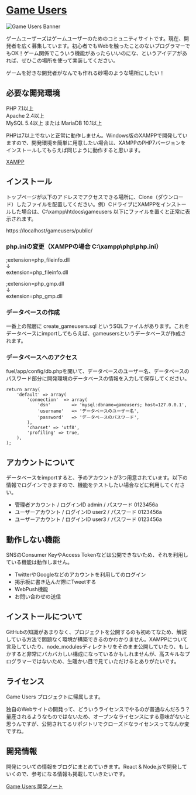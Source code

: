 # [Game Users](https://gameusers.org/)
![Game Users Banner](https://gameusers.org/assets/img/social/ogp_image.jpg)

ゲームユーザーズはゲームユーザーのためのコミュニティサイトです。現在、開発者を広く募集しています。初心者でもWebを触ったことのないプログラマーでもOK！ゲーム関係でこういう機能があったらいいのにな、というアイデアがあれば、ぜひこの場所を使って実装してください。

ゲームを好きな開発者がなんでも作れる砂場のような場所にしたい！

## 必要な開発環境

PHP 7.1以上  
Apache 2.4以上  
MySQL 5.4以上 または MariaDB 10.1以上

PHPは7以上でないと正常に動作しません。Windows版のXAMPPで開発していますので、開発環境を簡単に用意したい場合は、XAMPPのPHP7バージョンをインストールしてもらえば同じように動作すると思います。

[XAMPP](https://www.apachefriends.org/jp/index.html)

## インストール

トップページが以下のアドレスでアクセスできる場所に、Clone（ダウンロード）したファイルを配置してください。例）CドライブにXAMPPをインストールした場合は、C:\xampp\htdocs\gameusers 以下にファイルを置くと正常に表示されます。

https://localhost/gameusers/public/

### php.iniの変更（XAMPPの場合 C:\xampp\php\php.ini）

;extension=php_fileinfo.dll  
↓  
extension=php_fileinfo.dll

;extension=php_gmp.dll  
↓  
extension=php_gmp.dll

### データベースの作成

一番上の階層に create_gameusers.sql というSQLファイルがあります。これをデータベースにimportしてもらえば、gameusersというデータベースが作成されます。

### データベースへのアクセス

fuel/app/config/db.phpを開いて、データベースのユーザー名、データベースのパスワード部分に開発環境のデータベースの情報を入力して保存してください。

	return array(
		'default' => array(
			'connection'  => array(
				'dsn'        => 'mysql:dbname=gameusers; host=127.0.0.1',
				'username'   => 'データベースのユーザー名',
				'password'   => 'データベースのパスワード',
			),
			'charset' => 'utf8',
			'profiling' => true,
		),
	);

## アカウントについて

データベースをimportすると、予めアカウントが3つ用意されています。以下の情報でログインできますので、機能をテストしたい場合などに利用してください。
- 管理者アカウント / ログインID admin / パスワード 0123456a
- ユーザーアカウント / ログインID user2 / パスワード 0123456a
- ユーザーアカウント / ログインID user3 / パスワード 0123456a

## 動作しない機能

SNSのConsumer KeyやAccess Tokenなどは公開できないため、それを利用している機能は動作しません。

- TwitterやGoogleなどのアカウントを利用してのログイン
- 掲示板に書き込んだ際にTweetする
- WebPush機能
- お問い合わせの送信

## インストールについて

GitHubの知識があまりなく、プロジェクトを公開するのも初めてなため、解説している方法で問題なく環境が構築できるのかわかりません。XAMPPについて言及していたり、node_modulesディレクトリをそのまま公開していたり、もしかすると非常にバカバカしい構成になっているかもしれませんが、高スキルなプログラマーではないため、生暖かい目で見ていただけるとありがたいです。

## ライセンス

Game Users プロジェクトに帰属します。

独自のWebサイトの開発って、どういうライセンスでやるのが普通なんだろう？量産されるようなものではないため、オープンなライセンスにする意味がないと思うんですが、公開されてるリポジトリでクローズドなライセンスってなんか変ですね。

## 開発情報

開発についての情報をブログにまとめていきます。React & Node.jsで開発していくので、参考になる情報も掲載していきたいです。

[Game Users 開発ノート](https://gameusers.org/dev/blog/)
